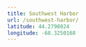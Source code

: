 ```yaml
---
title: Southwest Harbor
url: /southwest-harbor/
latitude: 44.2798024
longitude: -68.3250168
---
```

